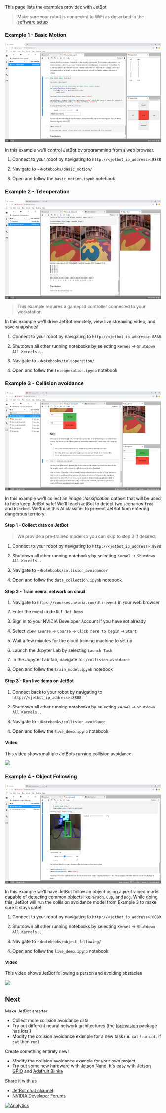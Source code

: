 This page lists the examples provided with JetBot

> Make sure your robot is connected to WiFi as described in the [software setup](software-setup)

### Example 1 - Basic Motion

<a href="images/JL01_Basic-Motion.png"><img src="images/JL01_Basic-Motion.png" height="320"></a>

In this example we'll control JetBot by programming from a web browser.

1. Connect to your robot by navigating to ``http://<jetbot_ip_address>:8888``

2. Navigate to ``~/Notebooks/basic_motion/``
3. Open and follow the ``basic_motion.ipynb`` notebook

### Example 2 - Teleoperation

<a href="images/JL02_Teleoperation.png"><img src="images/JL02_Teleoperation.png" height="320"></a>

> This example requires a gamepad controller connected to your workstation.

In this example we'll drive JetBot remotely, view live streaming video, and save snapshots!

1. Connect to your robot by navigating to ``http://<jetbot_ip_address>:8888``

2. Shutdown all other running notebooks by selecting ``Kernel`` -> ``Shutdown All Kernels...``
3. Navigate to ``~/Notebooks/teleoperation/``
3. Open and follow the ``teleoperation.ipynb`` notebook

### Example 3 - Collision avoidance

<a href="images/JL03a_Data-Collection.png"><img src="images/JL03a_Data-Collection.png" height="320"></a>

In this example we'll collect an *image classification* dataset that will be used to help keep
JetBot safe!  We'll teach JetBot to detect two scenarios ``free`` and ``blocked``.  We'll use this AI classifier to prevent JetBot from entering dangerous territory.

#### Step 1 - Collect data on JetBot

> We provide a pre-trained model so you can skip to step 3 if desired.

1. Connect to your robot by navigating to ``http://<jetbot_ip_address>:8888``

2. Shutdown all other running notebooks by selecting ``Kernel`` -> ``Shutdown All Kernels...``
3. Navigate to ``~/Notebooks/collision_avoidance/``
4. Open and follow the ``data_collection.ipynb`` notebook

#### Step 2 - Train neural network on cloud

<!--<a href="images/JL03b_Training.png"><img src="images/JL03b_Training.png" height="320"></a>-->

1. Navigate to ``https://courses.nvidia.com/dli-event`` in your web browser

2. Enter the event code ``DLI_Jet_Demo``
3. Sign in to your NVIDIA Developer Account if you have not already
4. Select ``View Course`` -> ``Course`` -> ``Click here to begin`` -> ``Start``
5. Wait a few minutes for the cloud training machine to set up
6. Launch the Jupyter Lab by selecting ``Launch Task``
7. In the Jupyter Lab tab, navigate to ``~/collision_avoidance``
8. Open and follow the ``train_model.ipynb`` notebook


#### Step 3 - Run live demo on JetBot

<!--<a href="images/JL03c_Live-demo.png"><img src="images/JL03c_Live-demo.png" height="320"></a>-->

1. Connect back to your robot by navigating to ``http://<jetbot_ip_address>:8888``

2. Shutdown all other running notebooks by selecting ``Kernel`` -> ``Shutdown All Kernels...``
3. Navigate to ``~/Notebooks/collision_avoidance``
4. Open and follow the ``live_demo.ipynb`` notebook

#### Video

This video shows multiple JetBots running collision avoidance

[![](http://img.youtube.com/vi/6cLk9TSgFSw/0.jpg)](http://www.youtube.com/watch?v=6cLk9TSgFSw "Launching of JetBots")

### Example 4 - Object Following

<a href="images/JL04_Object-Following.png"><img src="images/JL04_Object-Following.png" height="320"></a>

In this example we'll have JetBot follow an object using a pre-trained model capable of detecting common objects like``Person``, ``Cup``, and ``Dog``.  While doing this, JetBot will run the collision avoidance model from Example 3 to make sure it stays safe!

1. Connect to your robot by navigating to ``http://<jetbot_ip_address>:8888``

2. Shutdown all other running notebooks by selecting ``Kernel`` -> ``Shutdown All Kernels...``
3. Navigate to ``~/Notebooks/object_following/``
4. Open and follow the ``live_demo.ipynb`` notebook

#### Video

This video shows JetBot following a person and avoiding obstacles

[![](http://img.youtube.com/vi/MBUEbU9Q6wg/0.jpg)](http://www.youtube.com/watch?v=MBUEbU9Q6wg "Dancing with JetBot")

## Next

Make JetBot smarter

* Collect more collision avoidance data
* Try out different neural network architectures (the [torchvision](https://pytorch.org/docs/stable/torchvision/models.html) package has lots!)
* Modify the collision avoidance example for a new task (ie: ``cat`` / ``no cat``.  if ``cat`` then ``run``)

Create something entirely new!

* Modify the collision avoidance example for your own project
* Try out some new hardware with Jetson Nano.  It's easy with [Jetson GPIO](#) and [Adafruit Blinka](#)

Share it with us

* [JetBot chat channel](#)
* [NVIDIA Developer Forums](#)

[![Analytics](https://ga-beacon.appspot.com/UA-135919510-1/jetbot/wiki/Examples/?pixel)](https://github.com/igrigorik/ga-beacon)